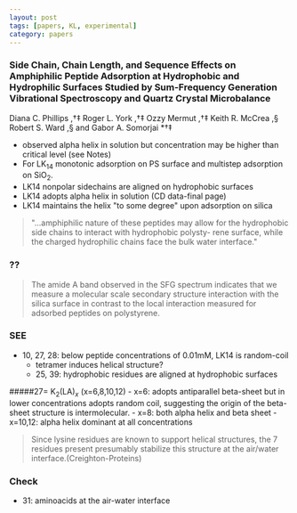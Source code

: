 ```yaml
---
layout: post
tags: [papers, KL, experimental]
category: papers
---
```


### Side Chain, Chain Length, and Sequence Effects on Amphiphilic Peptide Adsorption at Hydrophobic and Hydrophilic Surfaces Studied by Sum-Frequency Generation Vibrational Spectroscopy and Quartz Crystal Microbalance
Diana C. Phillips ,†‡ Roger L. York ,†‡ Ozzy Mermut ,†‡ Keith R. McCrea ,§ Robert S. Ward ,§ and Gabor A. Somorjai *†‡


- observed alpha helix in solution but concentration may be higher than critical level (see Notes)
- For LK$_{14}$ monotonic adsorption on PS surface and multistep adsorption on SiO$_2$.
- LK14 nonpolar sidechains are aligned on hydrophobic surfaces
- LK14 adopts alpha helix in solution (CD data-final page)
- LK14 maintains the helix "to some degree" upon adsorption on silica

>"...amphiphilic nature of these peptides may allow for the
>hydrophobic side chains to interact with hydrophobic polysty-
>rene surface, while the charged hydrophilic chains face the bulk
>water interface."

### ??
>The amide A band observed in the SFG spectrum indicates that
>we measure a molecular scale secondary structure interaction
>with the silica surface in contrast to the local interaction
>measured for adsorbed peptides on polystyrene.

### SEE
- 10, 27, 28: below peptide concentrations of 0.01mM, LK14 is random-coil
  - tetramer induces helical structure?
  - 25, 39: hydrophobic residues are aligned at hydrophobic surfaces

#####27= K$_2$(LA)$_x$ (x=6,8,10,12)
    - x=6: adopts antiparallel beta-sheet but in lower concentrations adopts random coil, suggesting the origin of the beta-sheet structure is intermolecular.
    - x=8: both alpha helix and beta sheet
    - x=10,12: alpha helix dominant at all concentrations
>Since lysine residues are known to support helical structures, the 7 residues present presumably stabilize this structure at the air/water interface.(Creighton-Proteins)

### Check
- 31: aminoacids at the air-water interface
